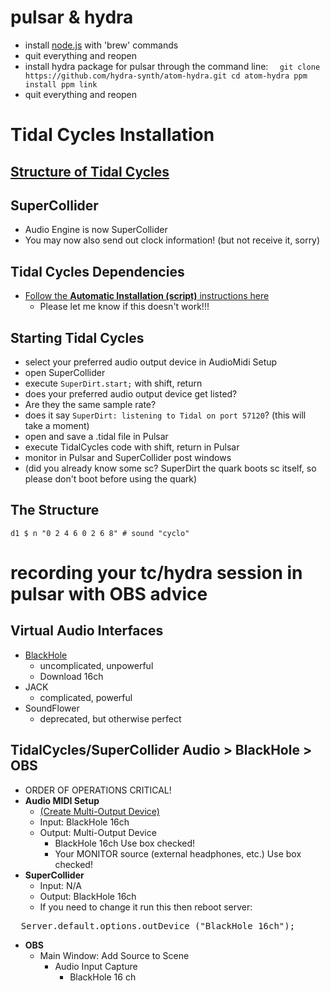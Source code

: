 # pulsar & hydra
- install [node.js](https://nodejs.org/en/download/) with 'brew' commands
- quit everything and reopen
- install hydra package for pulsar through the command line: 
`   git clone https://github.com/hydra-synth/atom-hydra.git
    cd atom-hydra
    ppm install
    ppm link `
 - quit everything and reopen
  
# Tidal Cycles Installation

## [Structure of Tidal Cycles](https://tidalcycles.org/docs/getting-started/tidal_start)

## SuperCollider
- Audio Engine is now SuperCollider
- You may now also send out clock information! (but not receive it, sorry)

## Tidal Cycles Dependencies
- [Follow the **Automatic Installation (script)** instructions here](https://tidalcycles.org/docs/getting-started/macos_install)
  - Please let me know if this doesn't work!!!

## Starting Tidal Cycles
- select your preferred audio output device in AudioMidi Setup
- open SuperCollider
- execute `SuperDirt.start;` with shift, return
- does your preferred audio output device get listed?
- Are they the same sample rate?
- does it say `SuperDirt: listening to Tidal on port 57120`? (this will take a moment)
- open and save a .tidal file in Pulsar
- execute TidalCycles code with shift, return in Pulsar
- monitor in Pulsar and SuperCollider post windows
- (did you already know some sc? SuperDirt the quark boots sc itself, so please don't boot before using the quark)

## The Structure
`d1 $ n "0 2 4 6 0 2 6 8" # sound "cyclo"`

# recording your tc/hydra session in pulsar with OBS advice
## Virtual Audio Interfaces
- [BlackHole](https://existential.audio/blackhole/)
  - uncomplicated, unpowerful
  - Download 16ch
- JACK
  - complicated, powerful
- SoundFlower
  - deprecated, but otherwise perfect

## TidalCycles/SuperCollider Audio > BlackHole > OBS
- ORDER OF OPERATIONS CRITICAL!
- **Audio MIDI Setup**
  - [(Create Multi-Output Device)](https://github.com/ExistentialAudio/BlackHole/wiki/Multi-Output-Device)
  - Input: BlackHole 16ch
  - Output: Multi-Output Device
    - BlackHole 16ch Use box checked!
    - Your MONITOR source (external headphones, etc.) Use box checked!
- **SuperCollider**
  - Input: N/A
  - Output: BlackHole 16ch
  - If you need to change it run this then reboot server:
<pre>
  Server.default.options.outDevice_("BlackHole 16ch");
</pre>
- **OBS**
  - Main Window: Add Source to Scene
    - Audio Input Capture
      - BlackHole 16 ch